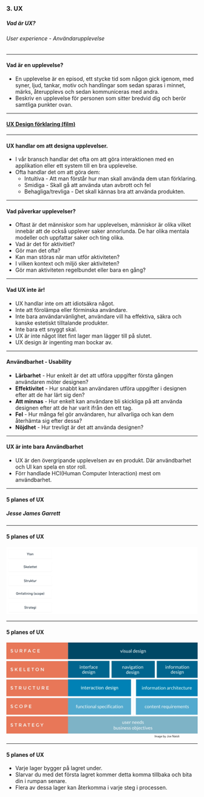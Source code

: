 ### 3. UX
##### Vad är UX?
###### User experience - Användarupplevelse

---

#### Vad är en upplevelse?

* En upplevelse är en episod, ett stycke tid som någon gick igenom, med syner, ljud, tankar, motiv och handlingar som sedan sparas i minnet, märks, återupplevs och sedan kommuniceras med andra.
* Beskriv en upplevelse för personen som sitter bredvid dig och berör samtliga punkter ovan.

---

#### <a href="https://www.interaction-design.org/literature/topics/ux-design">UX Design förklaring (film)</a>

---

#### UX handlar om att designa upplevelser.

* I vår bransch handlar det ofta om att göra interaktionen med en applikation eller ett system till en bra upplevelse.
* Ofta handlar det om att göra dem:
  * Intuitiva - Att man förstår hur man skall använda dem utan förklaring.
  * Smidiga - Skall gå att använda utan avbrott och fel
  * Behagliga/trevliga - Det skall kännas bra att använda produkten.

---

#### Vad påverkar upplevelser?

* Oftast är det människor som har upplevelsen, människor är olika vilket innebär att de också upplever saker annorlunda. De har olika mentala modeller och uppfattar saker och ting olika.
* Vad är det för aktivitiet?
* Gör man det ofta?
* Kan man störas när man utför aktiviteten?
* I vilken kontext och miljö sker aktiviteten?
* Gör man aktiviteten regelbundet eller bara en gång?

---

#### Vad UX inte är!

* UX handlar inte om att idiotsäkra något.
* Inte att förolämpa eller förminska användare.
* Inte bara användarvänlighet, användare vill ha effektiva, säkra och kanske estetiskt tilltalande produkter.
* Inte bara ett snyggt skal.
* UX är inte något litet fint lager man lägger till på slutet.
* UX design är ingenting man bockar av.

---

#### Användbarhet - Usability

* **Lärbarhet** - Hur enkelt är det att utföra uppgifter första gången användaren möter designen?
* **Effektivitet** - Hur snabbt kan användaren utföra uppgifter i designen efter att de har lärt sig den?
* **Att minnas** - Hur enkelt kan användare bli skickliga på att använda designen efter att de har varit ifrån den ett tag.
* **Fel** - Hur många fel gör användaren, hur allvarliga och kan dem återhämta sig efter dessa?
* **Nöjdhet** - Hur trevligt är det att använda designen?

---

#### UX är inte bara Användbarhet

* UX är den övergripande upplevelsen av en produkt. Där användbarhet och UI kan spela en stor roll.
* Förr handlade HCI(Human Computer Interaction) mest om användbarhet.

---

#### 5 planes of UX
##### Jesse James Garrett

---

#### 5 planes of UX
<img src="/media/ux-images/ux-3/5planes.png" alt="5 planes of ux">

---

#### 5 planes of UX
<img src="/media/ux-images/ux-3/5planes2.png" alt="5 planes of ux">
<p style="text-align: right; margin-top: 0; font-size: 0.5em; margin-right: 48px;"> Image by Joe Natoli</p>

---

#### 5 planes of UX

* Varje lager bygger på lagret under.
* Slarvar du med det första lagret kommer detta komma tillbaka och bita din i rumpan senare.
* Flera av dessa lager kan återkomma i varje steg i processen.